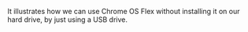 It illustrates how we can use Chrome OS Flex without installing it on our hard drive, by just using a USB drive.
